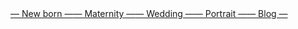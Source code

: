 <!--
 --><a class="photo" style="background-image: url(frontpage/newborn1.jpg); background-position: right top" href="/portfolio/newborn.html"><span>&mdash; New born &mdash;</span></a><!--
 --><a class="photo" style="background-image: url(frontpage/newborn2.jpg); background-position: right center" href="/portfolio/newborn.html"><span>&mdash; New born &mdash;</span></a><!--
 --><a class="photo" style="background-image: url(frontpage/maternity.jpg)" href="/portfolio/maternity.html"><span>&mdash; Maternity &mdash;</span></a><!--
 --><a class="photo" style="background-image: url(frontpage/wedding.jpg)" href="/portfolio/wedding.html"><span>&mdash; Wedding &mdash;</span></a><!--
 --><a class="photo" style="background-image: url(frontpage/portrait.jpg); background-position: right top" href="/portfolio/portrait.html"><span>&mdash; Portrait &mdash;</span></a><!--
 --><a class="photo" style="background-image: url(/frontpage/log.jpg)" href="/blog.html"><span>&mdash; Blog &mdash;</span></a><!--
 --><div class="clearfix"></div>

